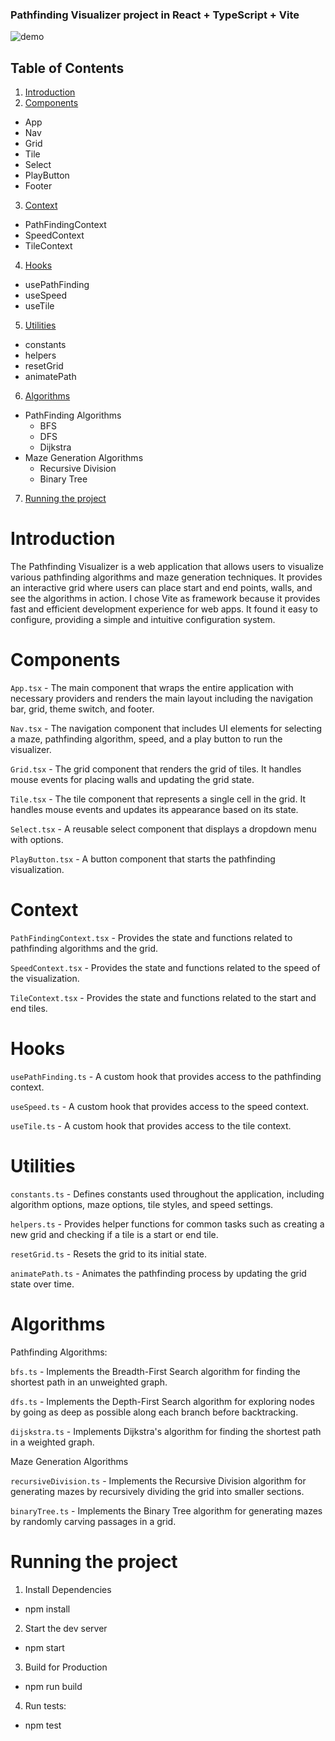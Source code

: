 ### Pathfinding Visualizer project in React + TypeScript + Vite

![demo](https://media2.giphy.com/media/v1.Y2lkPTc5MGI3NjExdm0zYm4zYWxmdHBnN21tZzJ6M2M1dHd2NGx5MTAwMWNjMWd2aHQwbyZlcD12MV9pbnRlcm5hbF9naWZfYnlfaWQmY3Q9Zw/vfKzcbKshehxtoUUro/giphy.webp)

## Table of Contents

1. [Introduction](#introduction)
2. [Components](#components)
  - App
  - Nav
  - Grid
  - Tile
  - Select
  - PlayButton
  - Footer
3. [Context](#context)
  - PathFindingContext
  - SpeedContext
  - TileContext
4. [Hooks](#hooks)
  - usePathFinding
  - useSpeed
  - useTile
5. [Utilities](#utilities)
  - constants
  - helpers
  - resetGrid
  - animatePath
6. [Algorithms](#algorithms)
  - PathFinding Algorithms
    - BFS
    - DFS
    - Dijkstra
  - Maze Generation Algorithms
    - Recursive Division
    - Binary Tree
7. [Running the project](#running-the-project)

# Introduction
The Pathfinding Visualizer is a web application that allows users to visualize various pathfinding algorithms and maze generation techniques. It provides an interactive grid where users can place start and end points, walls, and see the algorithms in action. I chose Vite as framework because it provides fast and efficient development experience for web apps. It found it easy to configure, providing a simple and intuitive configuration system.

# Components
`App.tsx` - The main component that wraps the entire application with necessary providers and renders the main layout including the navigation bar, grid, theme switch, and footer.

`Nav.tsx` - The navigation component that includes UI elements for selecting a maze, pathfinding algorithm, speed, and a play button to run the visualizer.

`Grid.tsx` - The grid component that renders the grid of tiles. It handles mouse events for placing walls and updating the grid state.

`Tile.tsx` - The tile component that represents a single cell in the grid. It handles mouse events and updates its appearance based on its state.

`Select.tsx` - A reusable select component that displays a dropdown menu with options.

`PlayButton.tsx` - A button component that starts the pathfinding visualization.

# Context
`PathFindingContext.tsx` - Provides the state and functions related to pathfinding algorithms and the grid.

`SpeedContext.tsx` - Provides the state and functions related to the speed of the visualization.

`TileContext.tsx` - Provides the state and functions related to the start and end tiles.

# Hooks
`usePathFinding.ts` - A custom hook that provides access to the pathfinding context.

`useSpeed.ts` - A custom hook that provides access to the speed context.

`useTile.ts` - A custom hook that provides access to the tile context.

# Utilities
`constants.ts` - Defines constants used throughout the application, including algorithm options, maze options, tile styles, and speed settings.

`helpers.ts` - Provides helper functions for common tasks such as creating a new grid and checking if a tile is a start or end tile.

`resetGrid.ts` - Resets the grid to its initial state.

`animatePath.ts` - Animates the pathfinding process by updating the grid state over time.

# Algorithms
Pathfinding Algorithms:

`bfs.ts` - Implements the Breadth-First Search algorithm for finding the shortest path in an unweighted graph.

`dfs.ts` - Implements the Depth-First Search algorithm for exploring nodes by going as deep as possible along each branch before backtracking.

`dijskstra.ts` - Implements Dijkstra's algorithm for finding the shortest path in a weighted graph.

Maze Generation Algorithms

`recursiveDivision.ts` - Implements the Recursive Division algorithm for generating mazes by recursively dividing the grid into smaller sections.

`binaryTree.ts` - Implements the Binary Tree algorithm for generating mazes by randomly carving passages in a grid.

# Running the project

1. Install Dependencies
- npm install

2. Start the dev server
- npm start

3. Build for Production
- npm run build

4. Run tests:
- npm test

